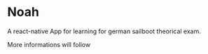 # Noah 

A react-native App for learning for german sailboot theorical exam.

More informations will follow
